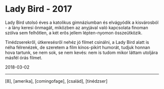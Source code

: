 # Lady Bird - 2017

Lady Bird utolsó éves a katolikus gimnáziumban és elvágyódik a kisvárosból - a lány keresi önmagát, miközben az anyjával való kapcsolata finoman szólva sem felhőtlen, a két erős jellem lépten-nyomon összeütközik.

Tinédzserekről, útkeresésről nehéz jó filmet csinálni, a Lady Bird alatt is néha félrenézek, de szeretem a film kínos-pikírt humorát, tudjuk honnan hova tartunk, se nem sok, se nem kevés: nem is tudom mikor láttam utoljára másfél órás filmet.

2018-03-02

----

[8], [amerika], [comingofage], [család], [tinédzser]
